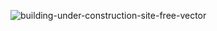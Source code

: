 
![building-under-construction-site-free-vector](https://github.com/Galactus9/002-ExpenseTracker/assets/117937168/4737f474-b2c5-4dba-a596-c3d9e66f57d8)
